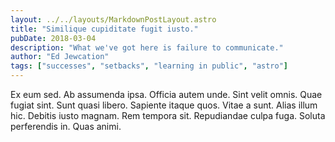 ```yaml
---
layout: ../../layouts/MarkdownPostLayout.astro
title: "Similique cupiditate fugit iusto."
pubDate: 2018-03-04
description: "What we've got here is failure to communicate."
author: "Ed Jewcation"
tags: ["successes", "setbacks", "learning in public", "astro"]
---
```


Ex eum sed. Ab assumenda ipsa. Officia autem unde. Sint velit omnis. Quae fugiat sint. Sunt quasi libero. Sapiente itaque quos. Vitae a sunt. Alias illum hic. Debitis iusto magnam. Rem tempora sit. Repudiandae culpa fuga. Soluta perferendis in. Quas animi.

